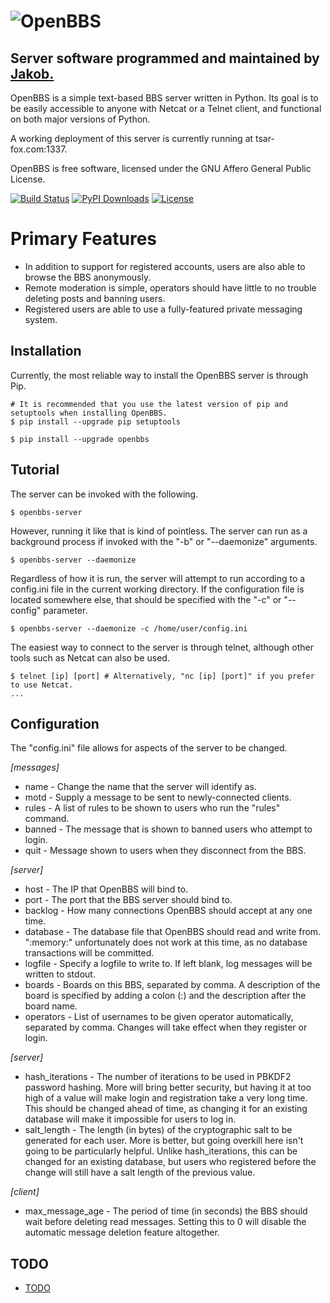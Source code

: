 ![OpenBBS](https://raw.github.com/TsarFox/openbbs/master/OpenBBS_Logo.png "OpenBBS")
=========
## Server software programmed and maintained by [Jakob.](http://tsar-fox.com/)
OpenBBS is a simple text-based BBS server written in Python. Its goal is to be easily accessible to anyone with Netcat or a Telnet client, and functional on both major versions of Python.

A working deployment of this server is currently running at tsar-fox.com:1337.

OpenBBS is free software, licensed under the GNU Affero General Public License.

[![Build Status](https://travis-ci.org/TsarFox/openbbs.svg?branch=master)](https://travis-ci.org/TsarFox/openbbs)  [![PyPI Downloads](https://img.shields.io/pypi/dm/OpenBBS.svg)](https://pypi.python.org/pypi/OpenBBS/)  [![License](https://img.shields.io/github/license/tsarfox/openbbs.svg)](https://www.gnu.org/licenses/agpl-3.0.html)


Primary Features
================

* In addition to support for registered accounts, users are also able to browse the BBS anonymously.
* Remote moderation is simple, operators should have little to no trouble deleting posts and banning users.
* Registered users are able to use a fully-featured private messaging system.


Installation
------------

Currently, the most reliable way to install the OpenBBS server is through Pip.

    # It is recommended that you use the latest version of pip and setuptools when installing OpenBBS.
    $ pip install --upgrade pip setuptools

    $ pip install --upgrade openbbs


Tutorial
--------

The server can be invoked with the following.

    $ openbbs-server

However, running it like that is kind of pointless. The server can run as a background process if invoked with the "-b" or "--daemonize" arguments.

    $ openbbs-server --daemonize

Regardless of how it is run, the server will attempt to run according to a config.ini file in the current working directory. If the configuration file is located somewhere else, that should be specified with the "-c" or "--config" parameter.

    $ openbbs-server --daemonize -c /home/user/config.ini

The easiest way to connect to the server is through telnet, although other tools such as Netcat can also be used.

    $ telnet [ip] [port] # Alternatively, "nc [ip] [port]" if you prefer to use Netcat.
    ...


Configuration
-------------

The "config.ini" file allows for aspects of the server to be changed.

*[messages]*
* name - Change the name that the server will identify as.
* motd - Supply a message to be sent to newly-connected clients.
* rules - A list of rules to be shown to users who run the "rules" command.
* banned - The message that is shown to banned users who attempt to login.
* quit - Message shown to users when they disconnect from the BBS.

*[server]*
* host - The IP that OpenBBS will bind to.
* port - The port that the BBS server should bind to.
* backlog - How many connections OpenBBS should accept at any one time.
* database - The database file that OpenBBS should read and write from. ":memory:" unfortunately does not work at this time, as no database transactions will be committed.
* logfile - Specify a logfile to write to. If left blank, log messages will be written to stdout.
* boards - Boards on this BBS, separated by comma. A description of the board is specified by adding a colon (:) and the description after the board name.
* operators - List of usernames to be given operator automatically, separated by comma. Changes will take effect when they register or login.

*[server]*
* hash_iterations - The number of iterations to be used in PBKDF2 password hashing. More will bring better security, but having it at too high of a value will make login and registration take a very long time. This should be changed ahead of time, as changing it for an existing database will make it impossible for users to log in.
* salt_length - The length (in bytes) of the cryptographic salt to be generated for each user. More is better, but going overkill here isn't going to be particularly helpful. Unlike hash_iterations, this can be changed for an existing database, but users who registered before the change will still have a salt length of the previous value.

*[client]*
* max_message_age - The period of time (in seconds) the BBS should wait before deleting read messages. Setting this to 0 will disable the automatic message deletion feature altogether.


TODO
----
- [TODO](/TODO.md)
